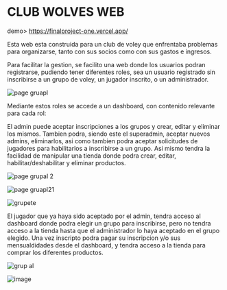 # CLUB WOLVES WEB 

demo> https://finalproject-one.vercel.app/

Esta web esta construida para un club de voley que enfrentaba problemas para organizarse, tanto con sus socios como con sus gastos e ingresos. 

Para facilitar la gestion, se facilito una web donde los usuarios podran registrarse, pudiendo tener diferentes roles, sea un usuario registrado sin inscribirse a un grupo de voley, un jugador inscrito, o un administrador.

![page gruapl](https://user-images.githubusercontent.com/90403563/200423136-51296580-de73-44ca-9c2d-a3b056f32afb.jpg)

Mediante estos roles se accede a un dashboard, con contenido relevante para cada rol:

 El admin puede aceptar inscripciones a los grupos y crear, editar y eliminar los mismos. Tambien podra, siendo este el superadmin, aceptar nuevos admins, eliminarlos, asi como tambien podra aceptar solicitudes de jugadores para habilitarlos a inscribirse a un grupo. Asi mismo tendra la facilidad de manipular una tienda donde podra crear, editar, habilitar/deshabilitar y eliminar productos. 
 
 ![page grupal 2](https://user-images.githubusercontent.com/90403563/200423184-8c855cc7-8005-47c5-8a1d-80dff9ae3a91.jpg)
 
![page gruapl21](https://user-images.githubusercontent.com/90403563/200423219-ae0478f4-5405-47c4-b40d-c3770d3abd92.jpg)

![grupete](https://user-images.githubusercontent.com/90403563/200424570-b34aef4d-1647-4ed9-be7d-2e28e144585f.jpg)


 El jugador que ya haya sido aceptado por el admin, tendra acceso al dashboard donde podra elegir un grupo para inscribirse, pero no tendra acceso a la tienda hasta que el administrador lo haya aceptado en el grupo elegido. Una vez inscripto podra pagar su inscripcion y/o sus mensualdidades desde el dashboard, y tendra acceso a la tienda para comprar los diferentes productos.  


![grup al](https://user-images.githubusercontent.com/90403563/200423592-3fac507d-d4cc-4f32-852f-e27bd4287081.jpg)

![image](https://user-images.githubusercontent.com/90403563/200425074-f3fff282-548f-433c-8faf-9fcbbf5c1ea2.png)
